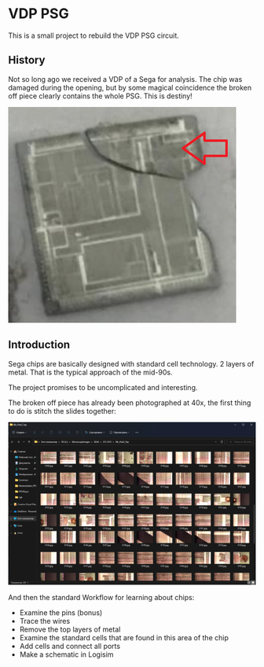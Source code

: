 # VDP PSG

This is a small project to rebuild the VDP PSG circuit.

## History

Not so long ago we received a VDP of a Sega for analysis. The chip was damaged during the opening, but by some magical coincidence the broken off piece clearly contains the whole PSG. This is destiny!

![vdp-damaged-chip](/imgstore/vdp-damaged-chip.png)

## Introduction

Sega chips are basically designed with standard cell technology. 2 layers of metal. That is the typical approach of the mid-90s.

The project promises to be uncomplicated and interesting.

The broken off piece has already been photographed at 40x, the first thing to do is stitch the slides together:

![vdp-slides](/imgstore/vdp-slides.png)

And then the standard Workflow for learning about chips:
- Examine the pins (bonus)
- Trace the wires
- Remove the top layers of metal
- Examine the standard cells that are found in this area of the chip
- Add cells and connect all ports
- Make a schematic in Logisim
